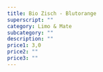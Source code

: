 ```yaml
---
title: Bio Zisch - Blutorange
superscript: ""
category: Limo & Mate
subcategory: ""
description: ""
price1: 3,0
price2: ""
price3: ""
---
```

